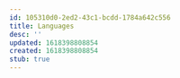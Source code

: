 ```yaml
---
id: 105310d0-2ed2-43c1-bcdd-1784a642c556
title: Languages
desc: ''
updated: 1618398808854
created: 1618398808854
stub: true
---
```



